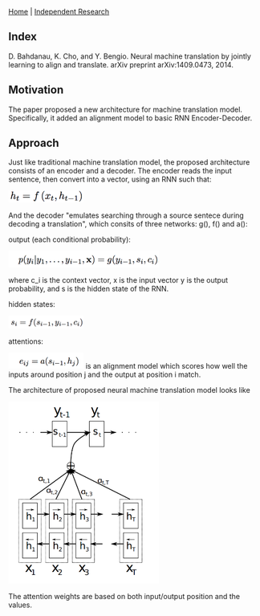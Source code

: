 [Home](https://clojia.github.io/) | [Independent Research](https://clojia.github.io/independent-research/)

## Index
 D. Bahdanau, K. Cho, and Y. Bengio. Neural machine translation by jointly learning to align and translate.
arXiv preprint arXiv:1409.0473, 2014.

## Motivation
The paper proposed a new architecture for machine translation model. Specifically, it added an alignment model to basic RNN Encoder-Decoder. 

## Approach
Just like traditional machine translation model, the proposed architecture consists of an encoder and a decoder. The encoder reads the input sentence, then convert into a vector, using an RNN such that:

<img src="images/translation_encoder.png" width="150"> 

And the decoder "emulates searching through a source sentece during decoding a translation", which consits of three networks: g(), f() and a():

output (each conditional probability):

<img src="images/translation_g.png" width="300"> 

where c_i is the context vector, x is the input vector y is the output probability, and s is the hidden state of the RNN.

hidden states:

<img src="images/translation_f.png" width="150"> 

attentions:

<img src="images/translation_a.png" width="150"> 
is an alignment model which scores how well the inputs around position j and the output at position i match.


The architecture of proposed neural machine translation model looks like 

<img src="images/translation-attention.png" width="300"> 

The attention weights are based on both input/output position and the values.
